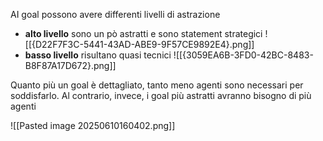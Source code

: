 AI goal possono avere differenti livelli di astrazione

- __alto livello__
	sono un pò astratti e sono statement strategici
	![[{D22F7F3C-5441-43AD-ABE9-9F57CE9892E4}.png]] 
- __basso livello__
	risultano quasi tecnici
	![[{3059EA6B-3FD0-42BC-8483-B8F87A17D672}.png]]

Quanto più un goal è dettagliato, tanto meno agenti sono necessari per soddisfarlo. Al contrario, invece, i goal più astratti avranno bisogno di più agenti

![[Pasted image 20250610160402.png]]
